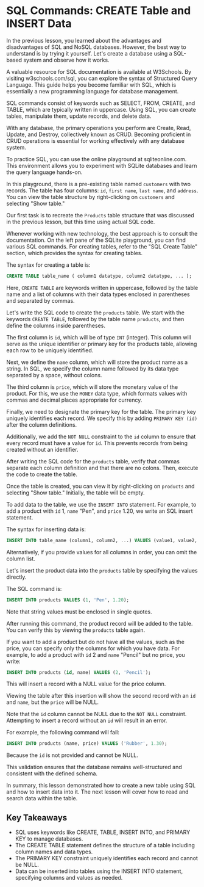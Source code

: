 # SQL Commands: CREATE Table and INSERT Data

In the previous lesson, you learned about the advantages and disadvantages of SQL and NoSQL databases. However, the best way to understand is by trying it yourself. Let's create a database using a SQL-based system and observe how it works.

A valuable resource for SQL documentation is available at W3Schools. By visiting w3schools.com/sql, you can explore the syntax of Structured Query Language. This guide helps you become familiar with SQL, which is essentially a new programming language for database management.

SQL commands consist of keywords such as SELECT, FROM, CREATE, and TABLE, which are typically written in uppercase. Using SQL, you can create tables, manipulate them, update records, and delete data.

With any database, the primary operations you perform are Create, Read, Update, and Destroy, collectively known as CRUD. Becoming proficient in CRUD operations is essential for working effectively with any database system.

To practice SQL, you can use the online playground at sqliteonline.com. This environment allows you to experiment with SQLite databases and learn the query language hands-on.

In this playground, there is a pre-existing table named `customers` with two records. The table has four columns: `id`, `first name`, `last name`, and `address`. You can view the table structure by right-clicking on `customers` and selecting "Show table."

Our first task is to recreate the `Products` table structure that was discussed in the previous lesson, but this time using actual SQL code.

Whenever working with new technology, the best approach is to consult the documentation. On the left pane of the SQLite playground, you can find various SQL commands. For creating tables, refer to the "SQL Create Table" section, which provides the syntax for creating tables.

The syntax for creating a table is:

```sql
CREATE TABLE table_name ( column1 datatype, column2 datatype, ... );
```

Here, `CREATE TABLE` are keywords written in uppercase, followed by the table name and a list of columns with their data types enclosed in parentheses and separated by commas.

Let's write the SQL code to create the `products` table. We start with the keywords `CREATE TABLE`, followed by the table name `products`, and then define the columns inside parentheses.

The first column is `id`, which will be of type `INT` (integer). This column will serve as the unique identifier or primary key for the products table, allowing each row to be uniquely identified.

Next, we define the `name` column, which will store the product name as a string. In SQL, we specify the column name followed by its data type separated by a space, without colons.

The third column is `price`, which will store the monetary value of the product. For this, we use the `MONEY` data type, which formats values with commas and decimal places appropriate for currency.

Finally, we need to designate the primary key for the table. The primary key uniquely identifies each record. We specify this by adding `PRIMARY KEY (id)` after the column definitions.

Additionally, we add the `NOT NULL` constraint to the `id` column to ensure that every record must have a value for `id`. This prevents records from being created without an identifier.

After writing the SQL code for the `products` table, verify that commas separate each column definition and that there are no colons. Then, execute the code to create the table.

Once the table is created, you can view it by right-clicking on `products` and selecting "Show table." Initially, the table will be empty.

To add data to the table, we use the `INSERT INTO` statement. For example, to add a product with `id` 1, `name` "Pen", and `price` 1.20, we write an SQL insert statement.

The syntax for inserting data is:

```sql
INSERT INTO table_name (column1, column2, ...) VALUES (value1, value2, ...);
```

Alternatively, if you provide values for all columns in order, you can omit the column list.

Let's insert the product data into the `products` table by specifying the values directly.

The SQL command is:

```sql
INSERT INTO products VALUES (1, 'Pen', 1.20);
```

Note that string values must be enclosed in single quotes.

After running this command, the product record will be added to the table. You can verify this by viewing the `products` table again.

If you want to add a product but do not have all the values, such as the price, you can specify only the columns for which you have data. For example, to add a product with `id` 2 and `name` "Pencil" but no price, you write:

```sql
INSERT INTO products (id, name) VALUES (2, 'Pencil');
```

This will insert a record with a NULL value for the price column.

Viewing the table after this insertion will show the second record with an `id` and `name`, but the `price` will be NULL.

Note that the `id` column cannot be NULL due to the `NOT NULL` constraint. Attempting to insert a record without an `id` will result in an error.

For example, the following command will fail:

```sql
INSERT INTO products (name, price) VALUES ('Rubber', 1.30);
```

Because the `id` is not provided and cannot be NULL.

This validation ensures that the database remains well-structured and consistent with the defined schema.

In summary, this lesson demonstrated how to create a new table using SQL and how to insert data into it. The next lesson will cover how to read and search data within the table.

## Key Takeaways

- SQL uses keywords like CREATE, TABLE, INSERT INTO, and PRIMARY KEY to manage databases.
- The CREATE TABLE statement defines the structure of a table including column names and data types.
- The PRIMARY KEY constraint uniquely identifies each record and cannot be NULL.
- Data can be inserted into tables using the INSERT INTO statement, specifying columns and values as needed.
